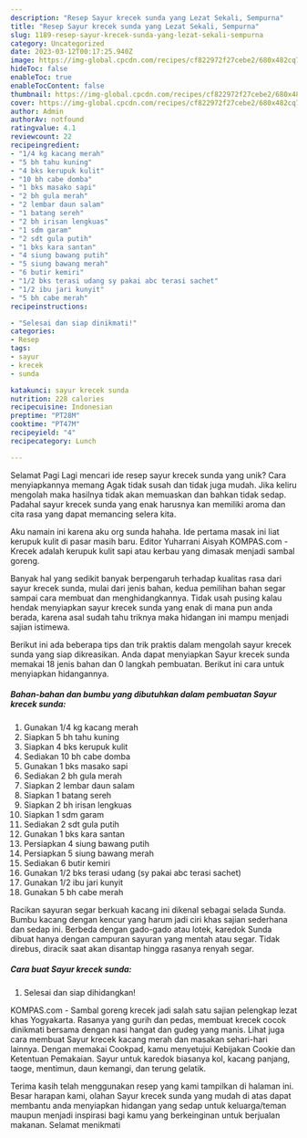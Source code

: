```yaml
---
description: "Resep Sayur krecek sunda yang Lezat Sekali, Sempurna"
title: "Resep Sayur krecek sunda yang Lezat Sekali, Sempurna"
slug: 1189-resep-sayur-krecek-sunda-yang-lezat-sekali-sempurna
category: Uncategorized
date: 2023-03-12T00:17:25.940Z
image: https://img-global.cpcdn.com/recipes/cf822972f27cebe2/680x482cq70/sayur-krecek-sunda-foto-resep-utama.jpg
hideToc: false
enableToc: true
enableTocContent: false
thumbnail: https://img-global.cpcdn.com/recipes/cf822972f27cebe2/680x482cq70/sayur-krecek-sunda-foto-resep-utama.jpg
cover: https://img-global.cpcdn.com/recipes/cf822972f27cebe2/680x482cq70/sayur-krecek-sunda-foto-resep-utama.jpg
author: Admin
authorAv: notfound
ratingvalue: 4.1
reviewcount: 22
recipeingredient:
- "1/4 kg kacang merah"
- "5 bh tahu kuning"
- "4 bks kerupuk kulit"
- "10 bh cabe domba"
- "1 bks masako sapi"
- "2 bh gula merah"
- "2 lembar daun salam"
- "1 batang sereh"
- "2 bh irisan lengkuas"
- "1 sdm garam"
- "2 sdt gula putih"
- "1 bks kara santan"
- "4 siung bawang putih"
- "5 siung bawang merah"
- "6 butir kemiri"
- "1/2 bks terasi udang sy pakai abc terasi sachet"
- "1/2 ibu jari kunyit"
- "5 bh cabe merah"
recipeinstructions:

- "Selesai dan siap dinikmati!"
categories:
- Resep
tags:
- sayur
- krecek
- sunda

katakunci: sayur krecek sunda 
nutrition: 228 calories
recipecuisine: Indonesian
preptime: "PT28M"
cooktime: "PT47M"
recipeyield: "4"
recipecategory: Lunch

---
```



Selamat Pagi Lagi mencari ide resep sayur krecek sunda yang unik? Cara menyiapkannya memang Agak tidak susah dan tidak juga mudah. Jika keliru mengolah maka hasilnya tidak akan memuaskan dan bahkan tidak sedap. Padahal sayur krecek sunda yang enak harusnya kan memiliki aroma dan cita rasa yang dapat memancing selera kita.


Aku namain ini karena aku org sunda hahaha. Ide pertama masak ini liat kerupuk kulit di pasar masih baru. Editor Yuharrani Aisyah KOMPAS.com - Krecek adalah kerupuk kulit sapi atau kerbau yang dimasak menjadi sambal goreng.

Banyak hal yang sedikit banyak berpengaruh terhadap kualitas rasa dari sayur krecek sunda, mulai dari jenis bahan, kedua pemilihan bahan segar sampai cara membuat dan menghidangkannya. Tidak usah pusing kalau hendak menyiapkan sayur krecek sunda yang enak di mana pun anda berada, karena asal sudah tahu triknya maka hidangan ini mampu menjadi sajian istimewa.


Berikut ini ada beberapa tips dan trik praktis dalam mengolah sayur krecek sunda yang siap dikreasikan. Anda dapat menyiapkan Sayur krecek sunda memakai 18 jenis bahan dan 0 langkah pembuatan. Berikut ini cara untuk menyiapkan hidangannya.

<!--inarticleads1-->

##### Bahan-bahan dan bumbu yang dibutuhkan dalam pembuatan Sayur krecek sunda:

1. Gunakan 1/4 kg kacang merah
1. Siapkan 5 bh tahu kuning
1. Siapkan 4 bks kerupuk kulit
1. Sediakan 10 bh cabe domba
1. Gunakan 1 bks masako sapi
1. Sediakan 2 bh gula merah
1. Siapkan 2 lembar daun salam
1. Siapkan 1 batang sereh
1. Siapkan 2 bh irisan lengkuas
1. Siapkan 1 sdm garam
1. Sediakan 2 sdt gula putih
1. Gunakan 1 bks kara santan
1. Persiapkan 4 siung bawang putih
1. Persiapkan 5 siung bawang merah
1. Sediakan 6 butir kemiri
1. Gunakan 1/2 bks terasi udang (sy pakai abc terasi sachet)
1. Gunakan 1/2 ibu jari kunyit
1. Gunakan 5 bh cabe merah


Racikan sayuran segar berkuah kacang ini dikenal sebagai selada Sunda. Bumbu kacang dengan kencur yang harum jadi ciri khas sajian sederhana dan sedap ini. Berbeda dengan gado-gado atau lotek, karedok Sunda dibuat hanya dengan campuran sayuran yang mentah atau segar. Tidak direbus, diracik saat akan disantap hingga rasanya renyah segar. 

<!--inarticleads2-->

##### Cara buat Sayur krecek sunda:


1. Selesai dan siap dihidangkan!

KOMPAS.com - Sambal goreng krecek jadi salah satu sajian pelengkap lezat khas Yogyakarta. Rasanya yang gurih dan pedas, membuat krecek cocok dinikmati bersama dengan nasi hangat dan gudeg yang manis. Lihat juga cara membuat Sayur krecek kacang merah dan masakan sehari-hari lainnya. Dengan memakai Cookpad, kamu menyetujui Kebijakan Cookie dan Ketentuan Pemakaian. Sayur untuk karedok biasanya kol, kacang panjang, taoge, mentimun, daun kemangi, dan terung gelatik. 

Terima kasih telah menggunakan resep yang kami tampilkan di halaman ini. Besar harapan kami, olahan Sayur krecek sunda yang mudah di atas dapat membantu anda menyiapkan hidangan yang sedap untuk keluarga/teman maupun menjadi inspirasi bagi kamu yang berkeinginan untuk berjualan makanan. Selamat menikmati
